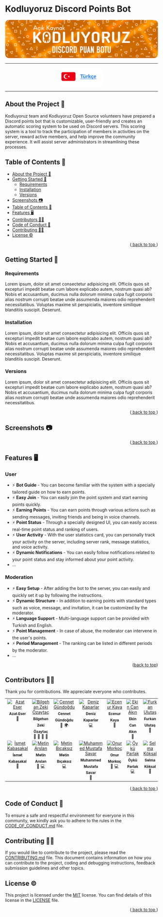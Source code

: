 <a  name="readme-top"></a>

# Kodluyoruz Discord Points Bot

![banner](../docs/images/BANNER.png)

---

<div  align= center>
<a href = "../README.md">
<img height=60 src="../docs/images/turkce.png">
</a>
</div>

---

## About the Project 📜

Kodluyoruz team and Kodluyoruz Open Source volunteers have prepared a Discord points bot that is customizable, user-friendly and creates an automatic scoring system to be used on Discord servers. This scoring system is a tool to track the participation of members in activities on the server, reward active members, and help improve the community experience. It will assist server administrators in streamlining these processes.

## Table of Contents 📑

- [About the Project 📜](#about-the-project-)
- [Getting Started 📌](#getting-started-)
  - [Requirements](#requirements)
  - [Installation](#installation)
  - [Versions](#versions)
- [Screenshots 📷](#screenshots-)
- [Table of Contents 📑](#table-of-contents-)
- [Features 🖥️](#features-️)
- [Contributors 👩‍💻](#contributors-)
- [Code of Conduct 🎯](#code-of-conduct-)
- [Contributing 👨‍💻](#contributing-)
- [License ©](#license-)

<p align="right">(<a href="#readme-top"> back to top </a>)</p>

## Getting Started 📌

### Requirements

Lorem ipsum, dolor sit amet consectetur adipisicing elit. Officiis quos sit excepturi impedit beatae cum labore explicabo autem, nostrum quasi ab? Nobis et accusantium, ducimus nulla dolorum minima culpa fugit corporis alias nostrum corrupti beatae unde assumenda maiores odio reprehenderit necessitatibus. Voluptas maxime sit perspiciatis, inventore similique blanditiis suscipit. Deserunt.

### Installation

Lorem ipsum, dolor sit amet consectetur adipisicing elit. Officiis quos sit excepturi impedit beatae cum labore explicabo autem, nostrum quasi ab? Nobis et accusantium, ducimus nulla dolorum minima culpa fugit corporis alias nostrum corrupti beatae unde assumenda maiores odio reprehenderit necessitatibus. Voluptas maxime sit perspiciatis, inventore similique blanditiis suscipit. Deserunt.

### Versions

Lorem ipsum, dolor sit amet consectetur adipisicing elit. Officiis quos sit excepturi impedit beatae cum labore explicabo autem, nostrum quasi ab? Nobis et accusantium, ducimus nulla dolorum minima culpa fugit corporis alias nostrum corrupti beatae unde assumenda maiores odio reprehenderit necessitatibus.

<p align="right">(<a href="#readme-top"> back to top </a>)</p>

## Screenshots 📷

<p align="right">(<a href="#readme-top"> back to top </a>)</p>

## Features 🖥️

### User

- ⚡ **Bot Guide** - You can become familiar with the system with a specially tailored guide on how to earn points.
- ⚡ **Easy Join** - You can easily join the point system and start earning points quickly.
- ⚡ **Earning Points** - You can earn points through various actions such as sending messages, inviting friends and being in voice channels.
- ⚡ **Point Status** - Through a specially designed UI, you can easily access real-time point status and ranking of users.
- ⚡ **User Activity** - With the user statistics card, you can personally track your activity on the server, including server rank, message statistics, and voice activity.
- ⚡ **Dynamic Notifications** - You can easily follow notifications related to your point status and stay informed about your point activity.
- ...

### Moderation

- ⚡ **Easy Setup** - After adding the bot to the server, you can easily and quickly set it up by following the instructions.
- ⚡ **Dynamic Structure** - In addition to earning points with standard types such as voice, message, and invitation, it can be customized by the moderator.
- ⚡ **Language Support** - Multi-language support can be provided with Turkish and English.
- ⚡ **Point Management** - In case of abuse, the moderator can intervene in the user's points.
- ⚡ **Period Management** - The ranking can be listed in different periods by the moderator.
- ...

<p align="right">(<a href="#readme-top">back to top</a>)</p>

## Contributors 👩‍💻

Thank you for contributions. We appreciate everyone who contributes.
<table>
  <tbody>
    <tr>
      <td align="center" valign="top" width="14.28%">
        <a href="https://github.com/azateser">
          <img src="https://avatars.githubusercontent.com/u/16418661?v=40" width="100px;" alt="Azat Eser" />
          <br /><sub><b>Azat Eser</b></sub></a><br />
        <span title="Designer">🎨</span>
      </td>
      <td align="center" valign="top" width="14.28%">
        <a href="https://github.com/WildGenie">
          <img src="https://avatars.githubusercontent.com/u/39780?v=4" width="100px;"
            alt="Bilgehan Zeki Özaytaç" />
          <br /><sub><b>Bilgehan Zeki Özaytaç</b></sub></a><br />
        <span title="Reviewer">👀</span>
        <span title="Tools">🔧</span>
        <span title="Answering Questions">💬</span>
        <span title="Maintenance">🚧</span>
      </td>
      <td align="center" valign="top" width="14.28%">
        <a href="https://github.com/cennetgun">
          <img src="https://avatars.githubusercontent.com/u/110102435?v=4" width="100px;"
            alt="Cennet Gündoğdu" />
          <br /><sub><b>Cennet Gündoğdu</b></sub></a><br />
        <span title="Documentation">📖</span>
        <span title="Translation">🌍</span>
      </td>
      <td align="center" valign="top" width="14.28%">
        <a href="https://github.com/denizk1">
          <img src="https://avatars.githubusercontent.com/u/65414904?v=4" width="100px;"
            alt="Deniz Kaparlar" /><br /><sub><b>Deniz Kaparlar</b></sub></a><br />
        <span title="Code">💻</span>
      </td>
      <td align="center" valign="top" width="14.28%">
        <a href="https://github.com/EcenurrKaya"><img src="https://avatars.githubusercontent.com/u/74544465?v=4"
            width="100px;" alt="Ecenur Kaya" /><br /><sub><b>Ecenur Kaya</b></sub></a><br />
        <span title="Documentation">📖</span>
      </td>
      <td align="center" valign="top" width="14.28%">
        <a href="https://www.behance.net/ekincanakn">
          <img src="https://pps.services.adobe.com/api/profile/A10D3FF85A9FA52D0A495E6A@AdobeID/image/b43c4e52-f6c7-43aa-9339-f2e105dd3e5c/138"
            width="100px;" alt="Ekin Can Akın" />
          <br /><sub><b>Ekin Can Akın</b></sub></a><br />
        <span title="Designer">🎨</span>
      </td>
      <td align="center" valign="top" width="14.28%">
        <a href="https://github.com/furkanulutas0"><img
            src="https://avatars.githubusercontent.com/u/92738122?v=4" width="100px;" alt="Furkan Ulutaş" />
          <br /><sub><b>Furkan Ulutaş</b></sub></a><br />
        <span title="Documentation">📖</span>
      </td>
    </tr>
    <tr>
      <td align="center" valign="top" width="14.28%">
        <a href="https://github.com/ismet-k">
          <img src="https://avatars.githubusercontent.com/u/73839772?v=4" width="100px;"
            alt="İsmet Kabasakal" />
          <br /><sub><b>İsmet Kabasakal</b></sub></a><br />
        <span title="Documentation">📖</span>
      </td>
      <td align="center" valign="top" width="14.28%">
        <a href="https://github.com/code-a-man">
          <img src="https://avatars.githubusercontent.com/u/43219246?v=4" width="100px;" alt="Metin Arslan" />
          <br /><sub><b>Metin Arslan</b></sub></a><br />
        <span title="Reviewer">👀</span>
        <span title="Code">💻</span>
      </td>
      <td align="center" valign="top" width="14.28%">
        <a href="https://github.com/metinbicaksiz">
          <img src="https://avatars.githubusercontent.com/u/72347095?v=4" width="100px;"
            alt="Metin Bıçaksız" />
          <br /><sub><b>Metin Bıçaksız</b></sub></a><br />
        <span title="Code">💻</span>
      </td>
      <td align="center" valign="top" width="14.28%">
        <a href="https://github.com/muffafa">
          <img src="https://avatars.githubusercontent.com/u/62511949?v=4" width="100px;"
            alt="Muhammed Mustafa Savar" />
          <br /><sub><b>Muhammed Mustafa Savar</b></sub></a><br />
        <span title="Reviewer">👀</span>
      </td>
      <td align="center" valign="top" width="14.28%">
        <a href="https://github.com/Onur-Morkoc">
          <img src="https://avatars.githubusercontent.com/u/101945372?v=4" width="100px;" alt="Onur Morkoç" />
          <br /><sub><b>Onur Morkoç</b></sub></a><br />
        <span title="Reviewer">👀</span>
        <span title="Code">💻</span>
      </td>
      <td align="center" valign="top" width="14.28%">
        <a href="https://github.com/oykuparlakk">
          <img src="https://avatars.githubusercontent.com/u/56317041?v=4" width="100px;" alt="Öykü Parlak" />
          <br /><sub><b>Öykü Parlak</b></sub></a><br />
        <span title="Code">💻</span>
      </td>
      <td align="center" valign="top" width="14.28%">
        <a href="https://github.com/selmakoksal">
          <img src="https://avatars.githubusercontent.com/u/98459047?v=4" width="100px;" alt="Selma Köksal" />
          <br /><sub><b>Selma Köksal</b></sub></a><br />
        <span title="Documentation">📖</span>
      </td>
    </tr>
  </tbody>
</table>

<p align="right">(<a href="#readme-top"> back to top </a>)</p>

## Code of Conduct 🎯

To ensure a safe and respectful environment for everyone in this community, we kindly ask you to adhere to the rules in the [CODE_OF_CONDUCT.md](CODE_OF_CONDUCT.md) file.

## Contributing 👨‍💻

If you would like to contribute to the project, please read the [CONTRIBUTING.md](CONTRIBUTING.md) file. This document contains information on how you can contribute to the project, coding and debugging instructions, feedback submission guidelines and other topics.

## License ©

This project is licensed under the [MIT](https://choosealicense.com/licenses/mit/) license. You can find details of this license in the [LICENSE](LICENSE) file.

<p align="right">(<a href="#readme-top"> back to top </a>)</p>
